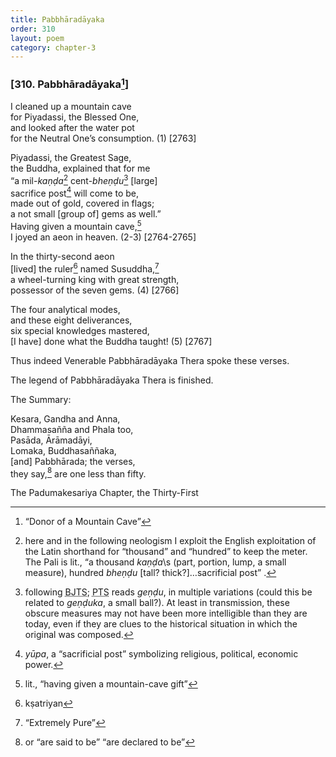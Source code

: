 ```yaml
---
title: Pabbhāradāyaka
order: 310
layout: poem
category: chapter-3
---
```


### \[310. Pabbhāradāyaka[^1]\]

I cleaned up a mountain cave  
for Piyadassi, the Blessed One,  
and looked after the water pot  
for the Neutral One’s consumption. (1) \[2763\]

Piyadassi, the Greatest Sage,  
the Buddha, explained that for me  
“a mil-*kaṇḍa*[^2] cent-*bheṇḍu*[^3] \[large\]  
sacrifice post[^4] will come to be,  
made out of gold, covered in flags;  
a not small \[group of\] gems as well.”  
Having given a mountain cave,[^5]  
I joyed an aeon in heaven. (2-3) \[2764-2765\]

In the thirty-second aeon  
\[lived\] the ruler[^6] named Susuddha,[^7]  
a wheel-turning king with great strength,  
possessor of the seven gems. (4) \[2766\]

The four analytical modes,  
and these eight deliverances,  
six special knowledges mastered,  
\[I have\] done what the Buddha taught! (5) \[2767\]

Thus indeed Venerable Pabbhāradāyaka Thera spoke these verses.

The legend of Pabbhāradāyaka Thera is finished.

The Summary:

Kesara, Gandha and Anna,  
Dhammasañña and Phala too,  
Pasāda, Ārāmadāyi,  
Lomaka, Buddhasaññaka,  
\[and\] Pabbhārada; the verses,  
they say,[^8] are one less than fifty.

The Padumakesariya Chapter, the Thirty-First

[^1]: “Donor of a Mountain Cave”

[^2]: here and in the following neologism I exploit the English exploitation of the Latin shorthand for “thousand” and “hundred” to keep the meter. The Pali is lit., “a thousand *kaṇḍa*\s (part, portion, lump, a small measure), hundred *bheṇḍu* \[tall? thick?\]…sacrificial post” .

[^3]: following <abbr title="Buddha Jayanthi Tripitaka Series">BJTS</abbr>; <abbr title="Pali Text Society">PTS</abbr> reads *geṇḍu*, in multiple variations (could this be related to *geṇḍuka*, a small ball?). At least in transmission, these obscure measures may not have been more intelligible than they are today, even if they are clues to the historical situation in which the original was composed.

[^4]: *yūpa*, a “sacrificial post” symbolizing religious, political, economic power.

[^5]: lit., “having given a mountain-cave gift”

[^6]: kṣatriyan

[^7]: “Extremely Pure”

[^8]: or “are said to be” “are declared to be”
